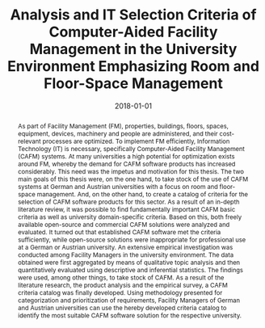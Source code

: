 ---
abstract: As part of Facility Management (FM), properties, buildings, floors, spaces,
  equipment, devices, machinery and people are administered, and their cost-relevant
  processes are optimized. To implement FM efficiently, Information Technology (IT)
  is necessary, specifically Computer-Aided Facility Management (CAFM) systems. At
  many universities a high potential for optimization exists around FM, whereby the
  demand for CAFM software products has increased considerably. This need was the
  impetus and motivation for this thesis. The two main goals of this thesis were,
  on the one hand, to take stock of the use of CAFM systems at German and Austrian
  universities with a focus on room and floor-space management. And, on the other
  hand, to create a catalog of criteria for the selection of CAFM software products
  for this sector. As a result of an in-depth literature review, it was possible to
  find fundamentally important CAFM basic criteria as well as university domain-specific
  criteria. Based on this, both freely available open-source and commercial CAFM solutions
  were analyzed and evaluated. It turned out that established CAFM software met the
  criteria sufficiently, while open-source solutions were inappropriate for professional
  use at a German or Austrian university. An extensive empirical investigation was
  conducted among Facility Managers in the university environment. The data obtained
  were first aggregated by means of qualitative topic analysis and then quantitatively
  evaluated using descriptive and inferential statistics. The findings were used,
  among other things, to take stock of CAFM. As a result of the literature research,
  the product analysis and the empirical survey, a CAFM criteria catalog was finally
  developed. Using methodology presented for categorization and prioritization of
  requirements, Facility Managers of German and Austrian universities can use the
  hereby developed criteria catalog to identify the most suitable CAFM software solution
  for the respective university.
authors:
- Stephan Minkowitsch
date: '2018-01-01'
featured: false
links:
- name: Publik
  url: https://publik.tuwien.ac.at/showentry.php?ID=277465&lang=1
publication_types:
- '7'
publishDate: '2018-01-01'
title: Analysis and IT Selection Criteria of Computer-Aided Facility Management in
  the University Environment Emphasizing Room and Floor-Space Management
url_pdf: ''
---